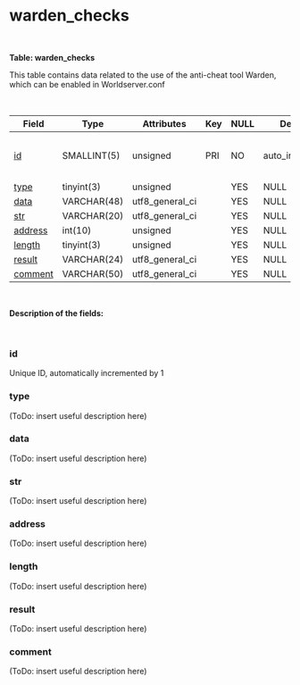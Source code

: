 # warden\_checks

 

**Table: warden\_checks**

This table contains data related to the use of the anti-cheat tool Warden, which can be enabled in Worldserver.conf

 

| Field                             | Type        | Attributes        | Key | NULL | Default         | Comment                                   |
|-----------------------------------|-------------|-------------------|-----|------|-----------------|-------------------------------------------|
| [id](#warden_checks-id)           | SMALLINT(5) | unsigned          | PRI | NO   | auto\_increment | Unique ID, automatically incremented by 1 |
| [type](#warden_checks-type)       | tinyint(3)  | unsigned          |     | YES  | NULL            |                                           |
| [data](#warden_checks-data)       | VARCHAR(48) | utf8\_general\_ci |     | YES  | NULL            |                                           |
| [str](#warden_checks-str)         | VARCHAR(20) | utf8\_general\_ci |     | YES  | NULL            |                                           |
| [address](#warden_checks-address) | int(10)     | unsigned          |     | YES  | NULL            |                                           |
| [length](#warden_checks-length)   | tinyint(3)  | unsigned          |     | YES  | NULL            |                                           |
| [result](#warden_checks-result)   | VARCHAR(24) | utf8\_general\_ci |     | YES  | NULL            |                                           |
| [comment](#warden_checks-comment) | VARCHAR(50) | utf8\_general\_ci |     | YES  | NULL            |                                           |

 

**Description of the fields:**

 

### id

Unique ID, automatically incremented by 1

### type

(ToDo: insert useful description here)

### data

(ToDo: insert useful description here)

### str

(ToDo: insert useful description here)

### address

(ToDo: insert useful description here)

### length

(ToDo: insert useful description here)

### result

(ToDo: insert useful description here)

### comment

(ToDo: insert useful description here)

 
